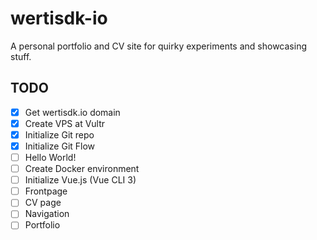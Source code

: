 # wertisdk-io

A personal portfolio and CV site for quirky experiments and showcasing stuff. 

## TODO

- [x] Get wertisdk.io domain
- [x] Create VPS at Vultr
- [x] Initialize Git repo
- [x] Initialize Git Flow 
- [ ] Hello World!
- [ ] Create Docker environment 
- [ ] Initialize Vue.js (Vue CLI 3)
- [ ] Frontpage
- [ ] CV page
- [ ] Navigation
- [ ] Portfolio